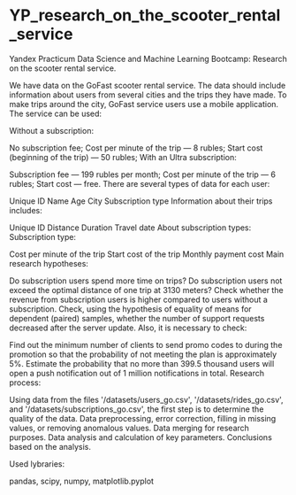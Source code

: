 # YP_research_on_the_scooter_rental_service
Yandex Practicum Data Science and Machine Learning Bootcamp: Research on the scooter rental service.

We have data on the GoFast scooter rental service. The data should include information about users from several cities and the trips they have made. To make trips around the city, GoFast service users use a mobile application. The service can be used:

Without a subscription:

No subscription fee;
Cost per minute of the trip — 8 rubles;
Start cost (beginning of the trip) — 50 rubles;
With an Ultra subscription:

Subscription fee — 199 rubles per month;
Cost per minute of the trip — 6 rubles;
Start cost — free.
There are several types of data for each user:

Unique ID
Name
Age
City
Subscription type
Information about their trips includes:

Unique ID
Distance
Duration
Travel date
About subscription types:
Subscription type:

Cost per minute of the trip
Start cost of the trip
Monthly payment cost
Main research hypotheses:

Do subscription users spend more time on trips?
Do subscription users not exceed the optimal distance of one trip at 3130 meters?
Check whether the revenue from subscription users is higher compared to users without a subscription.
Check, using the hypothesis of equality of means for dependent (paired) samples, whether the number of support requests decreased after the server update.
Also, it is necessary to check:

Find out the minimum number of clients to send promo codes to during the promotion so that the probability of not meeting the plan is approximately 5%.
Estimate the probability that no more than 399.5 thousand users will open a push notification out of 1 million notifications in total.
Research process:

Using data from the files '/datasets/users_go.csv', '/datasets/rides_go.csv', and '/datasets/subscriptions_go.csv', the first step is to determine the quality of the data.
Data preprocessing, error correction, filling in missing values, or removing anomalous values.
Data merging for research purposes.
Data analysis and calculation of key parameters.
Conclusions based on the analysis.

Used lybraries:

pandas, scipy, numpy, matplotlib.pyplot

